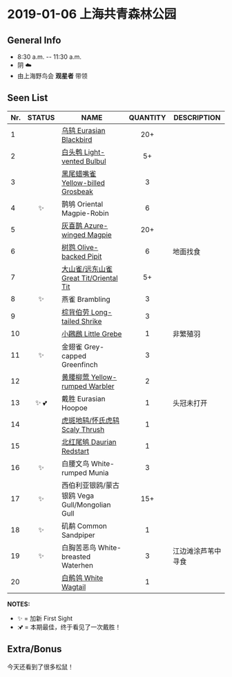# 2019-01-06 上海共青森林公园

## General Info
*  8:30 a.m. -- 11:30 a.m.
*  阴  :cloud:
*  由上海野鸟会 __观星者__ 带领

## Seen List
Nr.|STATUS | NAME                                   | QUANTITY| DESCRIPTION                    |
|--| :--:  |----------------------------------------| :-----: |--------------------------------|
|1| |[乌鸫 Eurasian Blackbird](https://github.com/simonace/My-Birding-Log/blob/master/have-seen-list.md#%E4%B9%8C%E9%B8%AB-eurasian-blackbird)| 20+ |  |
|2| |[白头鹎 Light-vented Bulbul](https://github.com/simonace/My-Birding-Log/blob/master/have-seen-list.md#%E7%99%BD%E5%A4%B4%E9%B9%8E-light-vented-bulbul)| 5+ ||
|3| |[黑尾蜡嘴雀 Yellow-billed Grosbeak](https://github.com/simonace/My-Birding-Log/blob/master/have-seen-list.md#%E9%BB%91%E5%B0%BE%E8%9C%A1%E5%98%B4%E9%9B%80-yellow-billed-grosbeak)| 3 |   |
|4|:sparkles:|鹊鸲 Oriental Magpie-Robin|6||
|5||[灰喜鹊 Azure-winged Magpie](https://github.com/simonace/My-Birding-Log/blob/master/have-seen-list.md#%E7%81%B0%E5%96%9C%E9%B9%8A-azure-winged-magpie) | 20+ |   |
|6||[树鹨 Olive-backed Pipit](https://github.com/simonace/My-Birding-Log/blob/master/have-seen-list.md#%E6%A0%91%E9%B9%A8-olive-backed-pipit)|6|地面找食  |
|7||[大山雀/远东山雀 Great Tit/Oriental Tit](https://github.com/simonace/My-Birding-Log/blob/master/have-seen-list.md#%E5%A4%A7%E5%B1%B1%E9%9B%80%E8%BF%9C%E4%B8%9C%E5%B1%B1%E9%9B%80-great-titoriental-tit)| 5+  |  |
|8|:sparkles:|燕雀 Brambling|3||
|9||[棕背伯劳 Long-tailed Shrike](https://github.com/simonace/My-Birding-Log/blob/master/have-seen-list.md#%E6%A3%95%E8%83%8C%E4%BC%AF%E5%8A%B3-long-tailed-shrike)|3 | |
|10||[小鸊鷉 Little Grebe](https://github.com/simonace/My-Birding-Log/blob/master/have-seen-list.md#%E5%B0%8F%E9%B8%8A%E9%B7%89-little-grebe)| 1  |非繁殖羽|
|11|:sparkles:|金翅雀 Grey-capped Greenfinch|3||
|12||[黄腰柳莺 Yellow-rumped Warbler](https://github.com/simonace/My-Birding-Log/blob/master/have-seen-list.md#%E9%BB%84%E8%85%B0%E6%9F%B3%E8%8E%BA-pallass-leaf-warbler)| 2 |  |
|13|:sparkles: :two_hearts:|戴胜 Eurasian Hoopoe|1|头冠未打开|
|14||[虎斑地鸫/怀氏虎鸫 Scaly Thrush](https://github.com/simonace/My-Birding-Log/blob/master/have-seen-list.md#%E8%99%8E%E6%96%91%E5%9C%B0%E9%B8%AB%E6%80%80%E6%B0%8F%E8%99%8E%E9%B8%AB-scaly-thrushwhites-thrush) | 1|  |
|15||[北红尾鸲 Daurian Redstart](https://github.com/simonace/My-Birding-Log/blob/master/have-seen-list.md#%E5%8C%97%E7%BA%A2%E5%B0%BE%E9%B8%B2-daurian-redstart)|1 |    |
|16|:sparkles:|白腰文鸟 White-rumped Munia|3||
|17|:sparkles:|西伯利亚银鸥/蒙古银鸥 Vega Gull/Mongolian Gull|15+||
|18|:sparkles:|矶鹬 Common Sandpiper|1||
|19|:sparkles:|白胸苦恶鸟 White-breasted Waterhen|3|江边滩涂芦苇中寻食|
|20||[白鹡鸰 White Wagtail](https://github.com/simonace/My-Birding-Log/blob/master/have-seen-list.md#%E7%99%BD%E9%B9%A1%E9%B8%B0-white-wagtail) |1 |    |

**NOTES:**
- :sparkles: = 加新 First Sight
- ::two_hearts: = 本期最佳，终于看见了一次戴胜！

## Extra/Bonus
今天还看到了很多松鼠！

